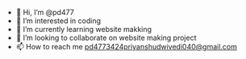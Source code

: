 - 👋 Hi, I’m @pd477
- 👀 I’m interested in coding
- 🌱 I’m currently learning website makking
- 💞️ I’m looking to collaborate on website making project
- 📫 How to reach me pd4773424priyanshudwivedi040@gmail.com


<!---
pd477/pd477 is a ✨ special ✨ repository because its `README.md` (this file) appears on your GitHub profile.
You can click the Preview link to take a look at your changes.
--->
